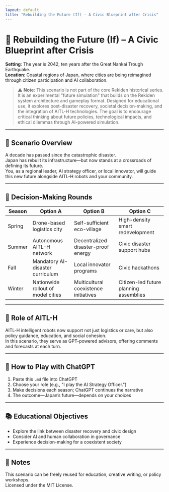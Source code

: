 ```yaml
---
layout: default
title: "Rebuilding the Future (If) – A Civic Blueprint after Crisis"
---
```



# 🌅 Rebuilding the Future (If) – A Civic Blueprint after Crisis

**Setting**: The year is 2042, ten years after the Great Nankai Trough Earthquake.  
**Location**: Coastal regions of Japan, where cities are being reimagined through citizen participation and AI collaboration.
> ⚠️ **Note**: This scenario is not part of the core Rekiden historical series.
> It is an experimental "future simulation" that builds on the Rekiden system architecture and gameplay format.
> Designed for educational use, it explores post-disaster recovery, societal decision-making, and the integration of AITL-H technologies.
> The goal is to encourage critical thinking about future policies, technological impacts, and ethical dilemmas through AI-powered simulation.

---

## 🎯 Scenario Overview

A decade has passed since the catastrophic disaster.  
Japan has rebuilt its infrastructure—but now stands at a crossroads of defining its future.  
You, as a regional leader, AI strategy officer, or local innovator, will guide this new future alongside AITL-H robots and your community.

---

## 🔁 Decision-Making Rounds

| Season | Option A | Option B | Option C |
|--------|----------|----------|----------|
| Spring | Drone-based logistics city | Self-sufficient eco-village | High-density smart redevelopment |
| Summer | Autonomous AITL-H network | Decentralized disaster-proof energy | Civic disaster support hubs |
| Fall | Mandatory AI-disaster curriculum | Local innovator programs | Civic hackathons |
| Winter | Nationwide rollout of model cities | Multicultural coexistence initiatives | Citizen-led future planning assemblies |

---

## 🤖 Role of AITL-H

AITL-H intelligent robots now support not just logistics or care, but also policy guidance, education, and social cohesion.  
In this scenario, they serve as GPT-powered advisors, offering comments and forecasts at each turn.

---

## 🧠 How to Play with ChatGPT

1. Paste this `.md` file into ChatGPT
2. Choose your role (e.g., "I play the AI Strategy Officer.")
3. Make decisions each season; ChatGPT continues the narrative
4. The outcome—Japan’s future—depends on your choices

---

## 📚 Educational Objectives

- Explore the link between disaster recovery and civic design
- Consider AI and human collaboration in governance
- Experience decision-making for a coexistent society

---

## 📝 Notes

This scenario can be freely reused for education, creative writing, or policy workshops.  
Licensed under the MIT License.
